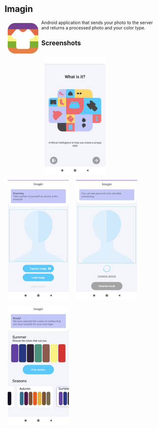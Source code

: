 # Imagin

<img src="/app/src/main/res/mipmap-hdpi/icon.png" align="left"
width="100" hspace="10" vspace="10"> 
Android application that sends your photo to the server and returns a processed photo and your color type.
<br />

## Screenshots

[<img src="/screenshots/intro.jpg" align="left"
width="200"
    hspace="10" vspace="10">]("/screenshots/intro.jpg")
[<img src="/screenshots/findimage.jpg" align="center"
width="200"
    hspace="10" vspace="10">]("/screenshots/findimage.jpg")
[<img src="/screenshots/sending.jpg" align="center"
width="200"
    hspace="10" vspace="10">]("/screenshots/sending.jpg")
[<img src="/screenshots/result.jpg" align="center"
width="200"
    hspace="10" vspace="10">]("/screenshots/result.jpg")







